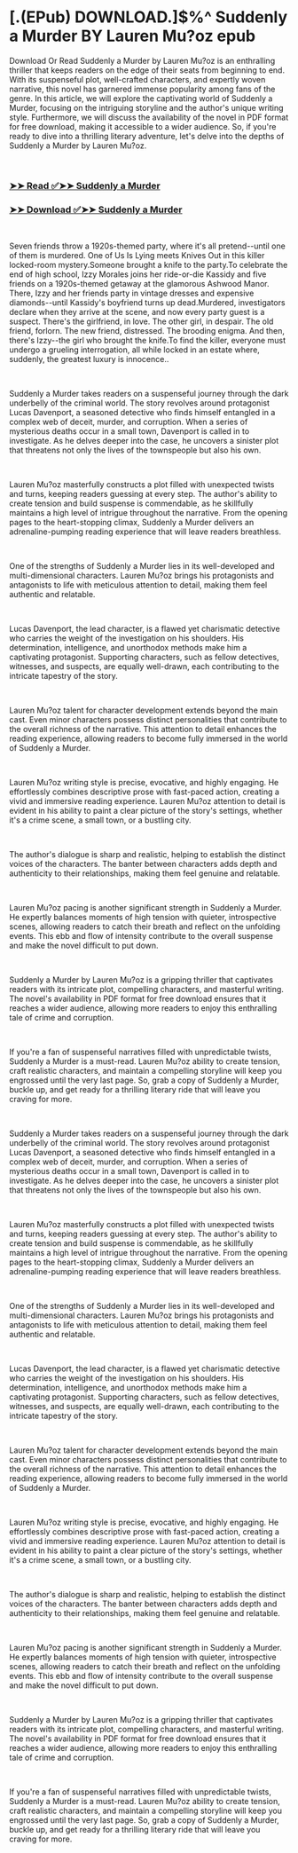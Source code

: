 # [.(EPub) DOWNLOAD.]$%^ Suddenly a Murder BY Lauren Mu?oz epub

<p>Download Or Read Suddenly a Murder by Lauren Mu?oz is an enthralling thriller that keeps readers on the edge of their seats from beginning to end. With its suspenseful plot, well-crafted characters, and expertly woven narrative, this novel has garnered immense popularity among fans of the genre. In this article, we will explore the captivating world of Suddenly a Murder, focusing on the intriguing storyline and the author's unique writing style. Furthermore, we will discuss the availability of the novel in PDF format for free download, making it accessible to a wider audience. So, if you're ready to dive into a thrilling literary adventure, let's delve into the depths of Suddenly a Murder by Lauren Mu?oz.</p>
<p>&nbsp;</p>

### [➤➤ Read ✅➤➤ Suddenly a Murder](https://realpdfbooksdrive.blogspot.com/id/66087070)

### [➤➤ Download ✅➤➤ Suddenly a Murder](https://realpdfbooksdrive.blogspot.com/id/66087070)

<p>&nbsp;</p>
<p>Seven friends throw a 1920s-themed party, where it's all pretend--until one of them is murdered. One of Us Is Lying meets Knives Out in this killer locked-room mystery.Someone brought a knife to the party.To celebrate the end of high school, Izzy Morales joins her ride-or-die Kassidy and five friends on a 1920s-themed getaway at the glamorous Ashwood Manor. There, Izzy and her friends party in vintage dresses and expensive diamonds--until Kassidy's boyfriend turns up dead.Murdered,  investigators declare when they arrive at the scene, and now every party guest is a suspect. There's the girlfriend, in love. The other girl, in despair. The old friend, forlorn. The new friend, distressed. The brooding enigma. And then, there's Izzy--the girl who brought the knife.To find the killer, everyone must undergo a grueling interrogation, all while locked in an estate where, suddenly, the greatest luxury is innocence..</p>
<p>&nbsp;</p>
<p>Suddenly a Murder takes readers on a suspenseful journey through the dark underbelly of the criminal world. The story revolves around protagonist Lucas Davenport, a seasoned detective who finds himself entangled in a complex web of deceit, murder, and corruption. When a series of mysterious deaths occur in a small town, Davenport is called in to investigate. As he delves deeper into the case, he uncovers a sinister plot that threatens not only the lives of the townspeople but also his own.</p>
<p>&nbsp;</p>
<p>Lauren Mu?oz masterfully constructs a plot filled with unexpected twists and turns, keeping readers guessing at every step. The author's ability to create tension and build suspense is commendable, as he skillfully maintains a high level of intrigue throughout the narrative. From the opening pages to the heart-stopping climax, Suddenly a Murder delivers an adrenaline-pumping reading experience that will leave readers breathless.</p>
<p>&nbsp;</p>
<p>One of the strengths of Suddenly a Murder lies in its well-developed and multi-dimensional characters. Lauren Mu?oz brings his protagonists and antagonists to life with meticulous attention to detail, making them feel authentic and relatable.</p>
<p>&nbsp;</p>
<p>Lucas Davenport, the lead character, is a flawed yet charismatic detective who carries the weight of the investigation on his shoulders. His determination, intelligence, and unorthodox methods make him a captivating protagonist. Supporting characters, such as fellow detectives, witnesses, and suspects, are equally well-drawn, each contributing to the intricate tapestry of the story.</p>
<p>&nbsp;</p>
<p>Lauren Mu?oz talent for character development extends beyond the main cast. Even minor characters possess distinct personalities that contribute to the overall richness of the narrative. This attention to detail enhances the reading experience, allowing readers to become fully immersed in the world of Suddenly a Murder.</p>
<p>&nbsp;</p>
<p>Lauren Mu?oz writing style is precise, evocative, and highly engaging. He effortlessly combines descriptive prose with fast-paced action, creating a vivid and immersive reading experience. Lauren Mu?oz attention to detail is evident in his ability to paint a clear picture of the story's settings, whether it's a crime scene, a small town, or a bustling city.</p>
<p>&nbsp;</p>
<p>The author's dialogue is sharp and realistic, helping to establish the distinct voices of the characters. The banter between characters adds depth and authenticity to their relationships, making them feel genuine and relatable.</p>
<p>&nbsp;</p>
<p>Lauren Mu?oz pacing is another significant strength in Suddenly a Murder. He expertly balances moments of high tension with quieter, introspective scenes, allowing readers to catch their breath and reflect on the unfolding events. This ebb and flow of intensity contribute to the overall suspense and make the novel difficult to put down.</p>
<p>&nbsp;</p>
<p>Suddenly a Murder by Lauren Mu?oz is a gripping thriller that captivates readers with its intricate plot, compelling characters, and masterful writing. The novel's availability in PDF format for free download ensures that it reaches a wider audience, allowing more readers to enjoy this enthralling tale of crime and corruption.</p>
<p>&nbsp;</p>
<p>If you're a fan of suspenseful narratives filled with unpredictable twists, Suddenly a Murder is a must-read. Lauren Mu?oz ability to create tension, craft realistic characters, and maintain a compelling storyline will keep you engrossed until the very last page. So, grab a copy of Suddenly a Murder, buckle up, and get ready for a thrilling literary ride that will leave you craving for more.</p>
<p>&nbsp;</p>
<p>Suddenly a Murder takes readers on a suspenseful journey through the dark underbelly of the criminal world. The story revolves around protagonist Lucas Davenport, a seasoned detective who finds himself entangled in a complex web of deceit, murder, and corruption. When a series of mysterious deaths occur in a small town, Davenport is called in to investigate. As he delves deeper into the case, he uncovers a sinister plot that threatens not only the lives of the townspeople but also his own.</p>
<p>&nbsp;</p>
<p>Lauren Mu?oz masterfully constructs a plot filled with unexpected twists and turns, keeping readers guessing at every step. The author's ability to create tension and build suspense is commendable, as he skillfully maintains a high level of intrigue throughout the narrative. From the opening pages to the heart-stopping climax, Suddenly a Murder delivers an adrenaline-pumping reading experience that will leave readers breathless.</p>
<p>&nbsp;</p>
<p>One of the strengths of Suddenly a Murder lies in its well-developed and multi-dimensional characters. Lauren Mu?oz brings his protagonists and antagonists to life with meticulous attention to detail, making them feel authentic and relatable.</p>
<p>&nbsp;</p>
<p>Lucas Davenport, the lead character, is a flawed yet charismatic detective who carries the weight of the investigation on his shoulders. His determination, intelligence, and unorthodox methods make him a captivating protagonist. Supporting characters, such as fellow detectives, witnesses, and suspects, are equally well-drawn, each contributing to the intricate tapestry of the story.</p>
<p>&nbsp;</p>
<p>Lauren Mu?oz talent for character development extends beyond the main cast. Even minor characters possess distinct personalities that contribute to the overall richness of the narrative. This attention to detail enhances the reading experience, allowing readers to become fully immersed in the world of Suddenly a Murder.</p>
<p>&nbsp;</p>
<p>Lauren Mu?oz writing style is precise, evocative, and highly engaging. He effortlessly combines descriptive prose with fast-paced action, creating a vivid and immersive reading experience. Lauren Mu?oz attention to detail is evident in his ability to paint a clear picture of the story's settings, whether it's a crime scene, a small town, or a bustling city.</p>
<p>&nbsp;</p>
<p>The author's dialogue is sharp and realistic, helping to establish the distinct voices of the characters. The banter between characters adds depth and authenticity to their relationships, making them feel genuine and relatable.</p>
<p>&nbsp;</p>
<p>Lauren Mu?oz pacing is another significant strength in Suddenly a Murder. He expertly balances moments of high tension with quieter, introspective scenes, allowing readers to catch their breath and reflect on the unfolding events. This ebb and flow of intensity contribute to the overall suspense and make the novel difficult to put down.</p>
<p>&nbsp;</p>
<p>Suddenly a Murder by Lauren Mu?oz is a gripping thriller that captivates readers with its intricate plot, compelling characters, and masterful writing. The novel's availability in PDF format for free download ensures that it reaches a wider audience, allowing more readers to enjoy this enthralling tale of crime and corruption.</p>
<p>&nbsp;</p>
<p>If you're a fan of suspenseful narratives filled with unpredictable twists, Suddenly a Murder is a must-read. Lauren Mu?oz ability to create tension, craft realistic characters, and maintain a compelling storyline will keep you engrossed until the very last page. So, grab a copy of Suddenly a Murder, buckle up, and get ready for a thrilling literary ride that will leave you craving for more.</p>
<p>&nbsp;</p>
